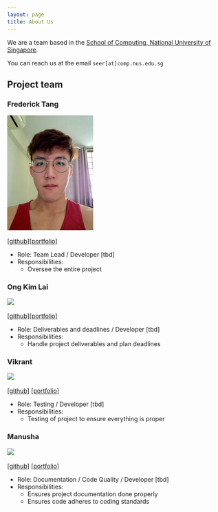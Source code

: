 ```yaml
---
layout: page
title: About Us
---
```


We are a team based in the [School of Computing, National University of Singapore](http://www.comp.nus.edu.sg).

You can reach us at the email `seer[at]comp.nus.edu.sg`

## Project team

### Frederick Tang

<img src="images/fredtwt.png" width="200px">

[[github](https://github.com/fredtwt)][[portfolio](team/fredtwt.md)]

* Role: Team Lead / Developer [tbd]
* Responsibilities:
  * Oversee the entire project

### Ong Kim Lai

<img src="images/ongkimlai.png" width="200px">

[[github](http://github.com/ongkimlai)][[portfolio](team/ongkimlai.md)]

* Role: Deliverables and deadlines / Developer [tbd]
* Responsibilities:
  * Handle project deliverables and plan deadlines

### Vikrant

<img src="images/johndoe.png" width="200px">

[[github](http://github.com/viki0526)] [[portfolio](team/viki0526.md)]

* Role: Testing / Developer [tbd]
* Responsibilities:
  * Testing of project to ensure everything is proper

### Manusha

<img src="images/johndoe.png" width="200px">

[[github](http://github.com/manu2002g)]
[[portfolio](team/manu2002g.md)]

* Role: Documentation / Code Quality / Developer [tbd]
* Responsibilities:
  * Ensures project documentation done properly
  * Ensures code adheres to coding standards
